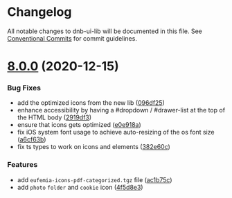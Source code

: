 # Changelog

All notable changes to dnb-ui-lib will be documented in this file. See
[Conventional Commits](https://conventionalcommits.org) for commit guidelines.

# [8.0.0](https://github.com/dnbexperience/eufemia/compare/v7.2.18...v8.0.0) (2020-12-15)


### Bug Fixes

* add the optimized icons from the new lib ([096df25](https://github.com/dnbexperience/eufemia/commit/096df25725b4e907ad75e8469a143ba5655e6722))
* enhance accessibility by having a #dropdown / #drawer-list at the top of the HTML body ([2919df3](https://github.com/dnbexperience/eufemia/commit/2919df3ba5cda2d182da9aa91f081048fc4760ab))
* ensure that icons gets optimized ([e0e918a](https://github.com/dnbexperience/eufemia/commit/e0e918ab0acc32576c73fe93da75445fd19fb831))
* fix iOS system font usage to achieve auto-resizing of the os font size ([a6cf63b](https://github.com/dnbexperience/eufemia/commit/a6cf63b7d93e383275ef3cd1c21724c485531cf4))
* fix ts types to work on icons and elements ([382e60c](https://github.com/dnbexperience/eufemia/commit/382e60c609aacb6a5a92d17fc08df7a86312639c))


### Features

* add `eufemia-icons-pdf-categorized.tgz` file ([ac1b75c](https://github.com/dnbexperience/eufemia/commit/ac1b75c38e2ab3b0fd8220de4574015a7af4bcf6))
* add `photo` `folder` and `cookie` icon ([4f5d8e3](https://github.com/dnbexperience/eufemia/commit/4f5d8e3185cb7eac2db37f95a17a966a314b0ff6))
